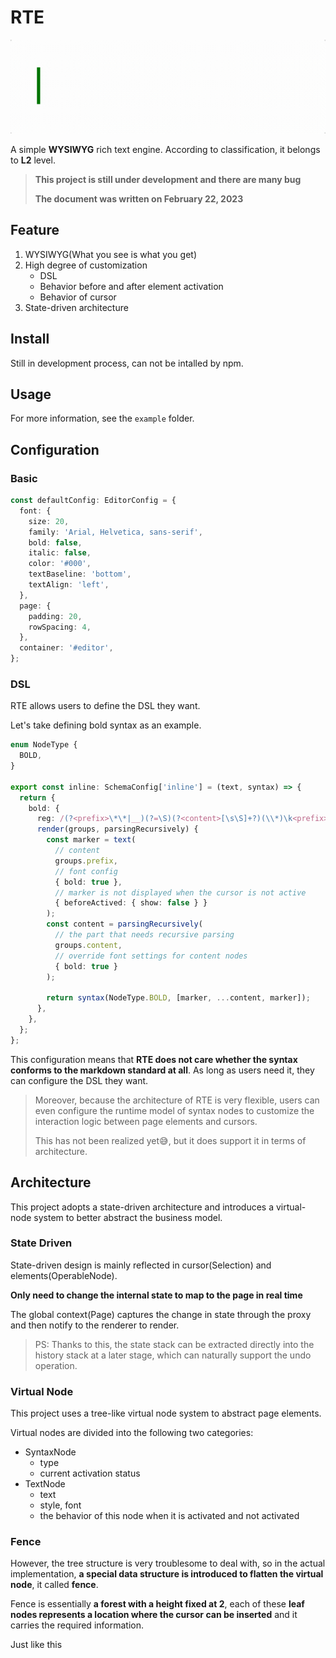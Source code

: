 # RTE

<p  align="center"><img  src="./logo.gif"  alt="logo"  height="150"></p>

A simple **WYSIWYG** rich text engine. According to classification, it belongs to **L2** level.

> **This project is still under development and there are many bug**
>
> **The document was written on February 22, 2023**

## Feature

1. WYSIWYG(What you see is what you get)
2. High degree of customization
   - DSL
   - Behavior before and after element activation
   - Behavior of cursor
3. State-driven architecture

## Install

Still in development process, can not be intalled by npm.

## Usage

For more information, see the `example` folder.

## Configuration

### Basic

```typescript
const defaultConfig: EditorConfig = {
  font: {
    size: 20,
    family: 'Arial, Helvetica, sans-serif',
    bold: false,
    italic: false,
    color: '#000',
    textBaseline: 'bottom',
    textAlign: 'left',
  },
  page: {
    padding: 20,
    rowSpacing: 4,
  },
  container: '#editor',
};
```

### DSL

RTE allows users to define the DSL they want.

Let's take defining bold syntax as an example.

```typescript
enum NodeType {
  BOLD,
}

export const inline: SchemaConfig['inline'] = (text, syntax) => {
  return {
    bold: {
      reg: /(?<prefix>\*\*|__)(?=\S)(?<content>[\s\S]+?)(\\*)\k<prefix>(?!(\*|_))/,
      render(groups, parsingRecursively) {
        const marker = text(
          // content
          groups.prefix,
          // font config
          { bold: true },
          // marker is not displayed when the cursor is not active
          { beforeActived: { show: false } }
        );
        const content = parsingRecursively(
          // the part that needs recursive parsing
          groups.content,
          // override font settings for content nodes
          { bold: true }
        );

        return syntax(NodeType.BOLD, [marker, ...content, marker]);
      },
    },
  };
};
```

This configuration means that **RTE does not care whether the syntax conforms to the markdown standard at all**. As long as users need it, they can configure the DSL they want.

> Moreover, because the architecture of RTE is very flexible, users can even configure the runtime model of syntax nodes to customize the interaction logic between page elements and cursors.
>
> This has not been realized yet😅, but it does support it in terms of architecture.

## Architecture

This project adopts a state-driven architecture and introduces a virtual-node system to better abstract the business model.

### State Driven

State-driven design is mainly reflected in cursor(Selection) and elements(OperableNode).

**Only need to change the internal state to map to the page in real time**

The global context(Page) captures the change in state through the proxy and then notify to the renderer to render.

> PS: Thanks to this, the state stack can be extracted directly into the history stack at a later stage, which can naturally support the undo operation.

### Virtual Node

This project uses a tree-like virtual node system to abstract page elements.

Virtual nodes are divided into the following two categories:

- SyntaxNode
  - type
  - current activation status
- TextNode
  - text
  - style, font
  - the behavior of this node when it is activated and not activated

### Fence

However, the tree structure is very troublesome to deal with, so in the actual implementation, **a special data structure is introduced to flatten the virtual node**, it called **fence**.

Fence is essentially **a forest with a height fixed at 2**, each of these **leaf nodes represents a location where the cursor can be inserted** and it carries the required information.

Just like this
